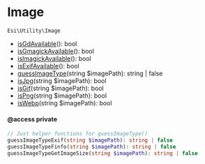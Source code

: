 # Image

`Esi\Utility\Image`

* [isGdAvailable](#isgdavailable)(): bool
* [isGmagickAvailable](#isgmagickavailable)(): bool
* [isImagickAvailable](#isimagickavailable)(): bool
* [isExifAvailable](#isexifavailable)(): bool
* [guessImageType](#guessimagetype)(string $imagePath): string | false
* [isJpg](#isjpg)(string $imagePath): bool
* [isGif](#isgif)(string $imagePath): bool
* [isPng](#ispng)(string $imagePath): bool
* [isWebp](#iswebp)(string $imagePath): bool

#### @access private
```php
// Just helper functions for guessImageType()
guessImageTypeExif(string $imagePath): string | false
guessImageTypeFinfo(string $imagePath): string | false
guessImageTypeGetImageSize(string $imagePath): string | false
```


## 



```php

```
